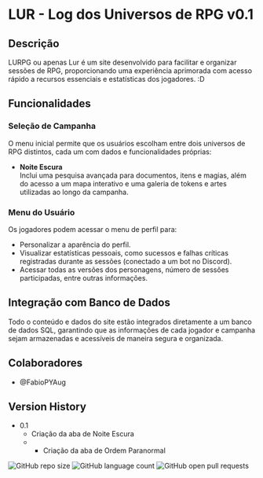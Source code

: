 # LUR - Log dos Universos de RPG v0.1

## Descrição
LURPG ou apenas Lur é um site desenvolvido para facilitar e organizar sessões de RPG, proporcionando uma experiência aprimorada com acesso rápido a recursos essenciais e estatísticas dos jogadores. :D

## Funcionalidades

### Seleção de Campanha
O menu inicial permite que os usuários escolham entre dois universos de RPG distintos, cada um com dados e funcionalidades próprias:

- **Noite Escura**  
  Inclui uma pesquisa avançada para documentos, itens e magias, além do acesso a um mapa interativo e uma galeria de tokens e artes utilizadas ao longo da campanha.

### Menu do Usuário
Os jogadores podem acessar o menu de perfil para:

- Personalizar a aparência do perfil.
- Visualizar estatísticas pessoais, como sucessos e falhas críticas registradas durante as sessões (conectado a um bot no Discord).
- Acessar todas as versões dos personagens, número de sessões participadas, entre outras informações.

## Integração com Banco de Dados

Todo o conteúdo e dados do site estão integrados diretamente a um banco de dados SQL, garantindo que as informações de cada jogador e campanha sejam armazenadas e acessíveis de maneira segura e organizada.

## Colaboradores

* @FabioPYAug

## Version History

* 0.1
    * Criação da aba de Noite Escura
    * * Criação da aba de Ordem Paranormal


![GitHub repo size](https://img.shields.io/github/repo-size/FabioPYAug/LUR-RPG?style=for-the-badge)
![GitHub language count](https://img.shields.io/github/languages/count/FabioPYAug/LUR-RPG?style=for-the-badge)
![GitHub open pull requests](https://img.shields.io/github/issues-pr/FabioPYAug/LUR-RPG?style=for-the-badge)
